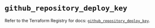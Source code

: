 # `github_repository_deploy_key`

Refer to the Terraform Registry for docs: [`github_repository_deploy_key`](https://registry.terraform.io/providers/integrations/github/6.2.0/docs/resources/repository_deploy_key).
